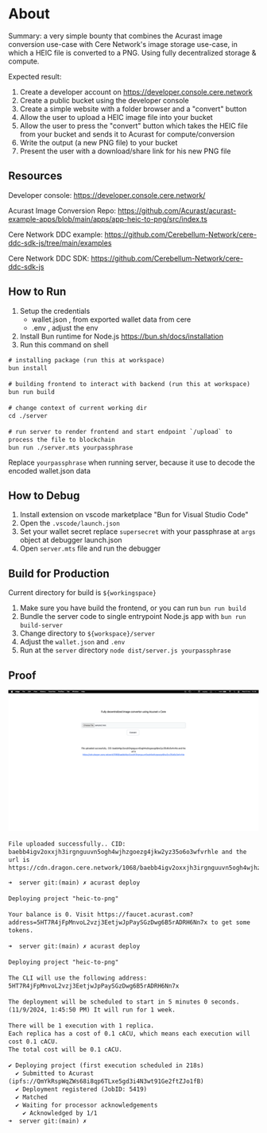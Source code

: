 # About

Summary: a very simple bounty that combines the Acurast image conversion use-case with Cere Network's image storage use-case, in which a HEIC file is converted to a PNG. Using fully decentralized storage & compute.

Expected result:

1. Create a developer account on https://developer.console.cere.network
2. Create a public bucket using the developer console
3. Create a simple website with a folder browser and a "convert" button
4. Allow the user to upload a HEIC image file into your bucket
5. Allow the user to press the "convert" button which takes the HEIC file from your bucket and sends it to Acurast for compute/conversion
6. Write the output (a new PNG file) to your bucket
7. Present the user with a download/share link for his new PNG file

## Resources

Developer console: https://developer.console.cere.network/

Acurast Image Conversion Repo: https://github.com/Acurast/acurast-example-apps/blob/main/apps/app-heic-to-png/src/index.ts

Cere Network DDC example: https://github.com/Cerebellum-Network/cere-ddc-sdk-js/tree/main/examples

Cere Network DDC SDK: https://github.com/Cerebellum-Network/cere-ddc-sdk-js

## How to Run

1. Setup the credentials
   - wallet.json , from exported wallet data from cere
   - .env , adjust the env
2. Install Bun runtime for Node.js https://bun.sh/docs/installation
3. Run this command on shell

```
# installing package (run this at workspace)
bun install

# building frontend to interact with backend (run this at workspace)
bun run build

# change context of current working dir
cd ./server

# run server to render frontend and start endpoint `/upload` to process the file to blockchain
bun run ./server.mts yourpassphrase
```

Replace `yourpassphrase` when running server, because it use to decode the encoded wallet.json data

## How to Debug

1. Install extension on vscode marketplace "Bun for Visual Studio Code"
2. Open the `.vscode/launch.json`
3. Set your wallet secret replace `supersecret` with your passphrase at `args` object at debugger launch.json
4. Open `server.mts` file and run the debugger


## Build for Production
Current directory for build is `${workingspace}`
1. Make sure you have build the frontend, or you can run `bun run build`
2. Bundle the server code to single entrypoint Node.js app with `bun run build-server`
3. Change directory to `${workspace}/server`
4. Adjust the `wallet.json` and `.env`
5. Run at the `server` directory `node dist/server.js yourpassphrase` 

## Proof

![Image Proof](proof/image.png)

```
File uploaded successfully.. CID: baebb4igv2oxxjh3irgnguuvn5ogh4wjhzgoezg4jkw2yz35o6o3wfvrhle and the url is https://cdn.dragon.cere.network/1068/baebb4igv2oxxjh3irgnguuvn5ogh4wjhzgoezg4jkw2yz35o6o3wfvrhle
```


```
➜  server git:(main) ✗ acurast deploy

Deploying project "heic-to-png"

Your balance is 0. Visit https://faucet.acurast.com?address=5HT7R4jFpMnvoL2vzj3EetjwJpPaySGzDwg6B5rADRH6Nn7x to get some tokens.

➜  server git:(main) ✗ acurast deploy

Deploying project "heic-to-png"

The CLI will use the following address: 5HT7R4jFpMnvoL2vzj3EetjwJpPaySGzDwg6B5rADRH6Nn7x

The deployment will be scheduled to start in 5 minutes 0 seconds. (11/9/2024, 1:45:50 PM) It will run for 1 week.

There will be 1 execution with 1 replica.
Each replica has a cost of 0.1 cACU, which means each execution will cost 0.1 cACU.
The total cost will be 0.1 cACU.

✔ Deploying project (first execution scheduled in 218s)
  ✔ Submitted to Acurast (ipfs://QmYkRspWqZWs68i8qp6TLxe5gd3i4N3wt91Ge2ftZJo1fB)
  ✔ Deployment registered (JobID: 5419)
  ✔ Matched
  ✔ Waiting for processor acknowledgements
    ✔ Acknowledged by 1/1
➜  server git:(main) ✗ 
```